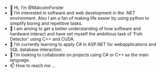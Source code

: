 - 👋 Hi, I’m @MalcolmForster
- 👀 I’m interested in software and web development in the .NET environment. Also I am a fan of making life easier by using python to simplify boring and repetitive tasks.
- :fishing_pole_and_fish: I am aiming to get a better understanding of how software and hardware interact and have set myself the ambitious task of 'Fish Detector' using C++ and CUDA.
- 🌱 I’m currently learning to apply C# in ASP.NET for webapplications and SQL database interaction.
- 💞️ I’m looking to collaborate on projects using C# or C++ as the main language.
- 📫 How to reach me ...

<!---
MalcolmForster/MalcolmForster is a ✨ special ✨ repository because its `README.md` (this file) appears on your GitHub profile.
You can click the Preview link to take a look at your changes.
--->
